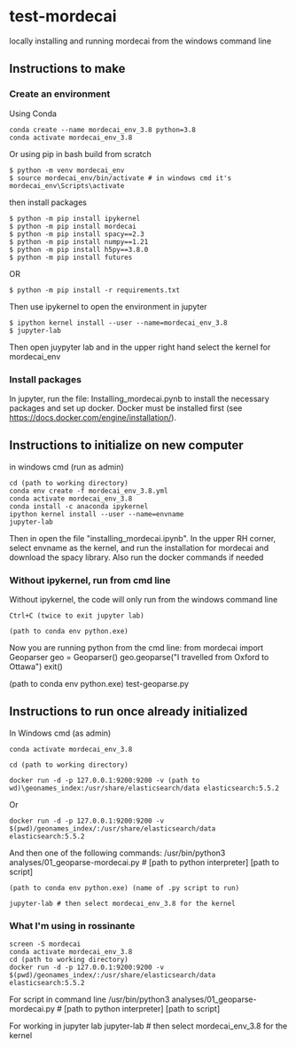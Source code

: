 # test-mordecai
locally installing and running mordecai from the windows command line

## Instructions to make

### Create an environment

Using Conda

	conda create --name mordecai_env_3.8 python=3.8
	conda activate mordecai_env_3.8

Or using pip in bash build from scratch

	$ python -m venv mordecai_env
	$ source mordecai_env/bin/activate # in windows cmd it's mordecai_env\Scripts\activate

then install packages

	$ python -m pip install ipykernel
	$ python -m pip install mordecai
	$ python -m pip install spacy==2.3
	$ python -m pip install numpy==1.21
	$ python -m pip install h5py==3.8.0
	$ python -m pip install futures

    
OR

	$ python -m pip install -r requirements.txt

Then use ipykernel to open the environment in jupyter

	$ ipython kernel install --user --name=mordecai_env_3.8
	$ jupyter-lab

Then open juypyter lab and in the upper right hand select the kernel for mordecai_env

### Install packages

In jupyter, run the file: Installing_mordecai.pynb to install the necessary packages and set up docker. Docker must be installed first (see https://docs.docker.com/engine/installation/). 


## Instructions to initialize on new computer

in windows cmd (run as admin)

	cd (path to working directory)
	conda env create -f mordecai_env_3.8.yml
	conda activate mordecai_env_3.8
	conda install -c anaconda ipykernel
	ipython kernel install --user --name=envname
	jupyter-lab


Then in open the file "installing_mordecai.ipynb". In the upper RH corner, select envname as the kernel, and run the installation for mordecai and download the spacy library. Also run the docker commands if needed


### Without ipykernel, run from cmd line

Without ipykernel, the code will only run from the windows command line

	Ctrl+C (twice to exit jupyter lab)

	(path to conda env python.exe) 

Now you are running python from the cmd line:
	from mordecai import Geoparser
	geo = Geoparser()
	geo.geoparse("I travelled from Oxford to Ottawa")
	exit()

(path to conda env python.exe) test-geoparse.py


## Instructions to run once already initialized

In Windows cmd (as admin)

	conda activate mordecai_env_3.8

	cd (path to working directory)

	docker run -d -p 127.0.0.1:9200:9200 -v (path to wd)\geonames_index:/usr/share/elasticsearch/data elasticsearch:5.5.2 
    
Or

	docker run -d -p 127.0.0.1:9200:9200 -v $(pwd)/geonames_index/:/usr/share/elasticsearch/data elasticsearch:5.5.2

And then one of the following commands:
	/usr/bin/python3 analyses/01_geoparse-mordecai.py # [path to python interpreter] [path to script] 

	(path to conda env python.exe) (name of .py script to run)

	jupyter-lab # then select mordecai_env_3.8 for the kernel



### What I'm using in rossinante

	screen -S mordecai
	conda activate mordecai_env_3.8
	cd (path to working directory)
	docker run -d -p 127.0.0.1:9200:9200 -v $(pwd)/geonames_index/:/usr/share/elasticsearch/data elasticsearch:5.5.2

For script in command line
	/usr/bin/python3 analyses/01_geoparse-mordecai.py # [path to python interpreter] [path to script]
    
For working in jupyter lab
	jupyter-lab # then select mordecai_env_3.8 for the kernel





